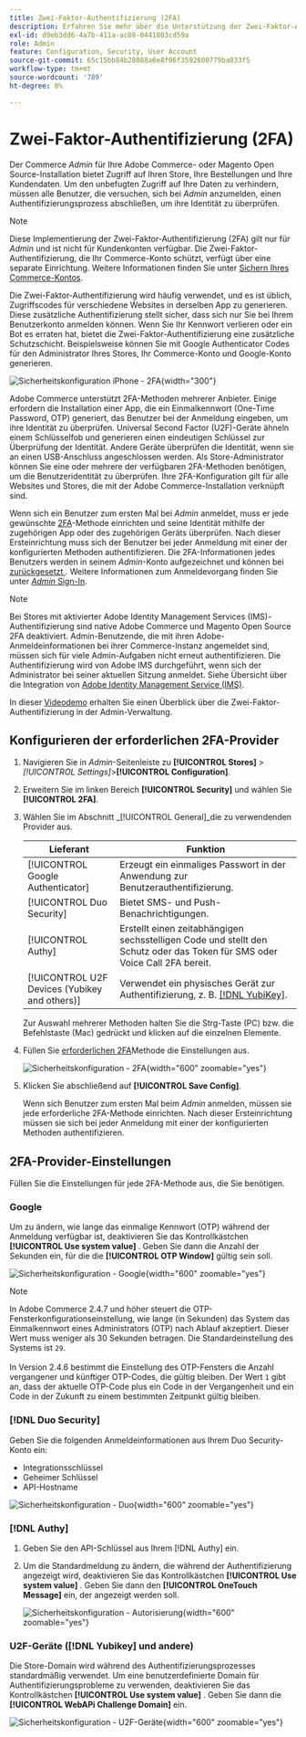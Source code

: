 ```yaml
---
title: Zwei-Faktor-Authentifizierung (2FA)
description: Erfahren Sie mehr über die Unterstützung der Zwei-Faktor-Authentifizierung, um die Sicherheit Ihres Systems und Ihrer Daten zu gewährleisten.
exl-id: d9eb3dd6-4a7b-411a-ac08-0441803cd59a
role: Admin
feature: Configuration, Security, User Account
source-git-commit: 65c15bb84b28088a6e8f06f3592600779ba033f5
workflow-type: tm+mt
source-wordcount: '789'
ht-degree: 0%

---
```


# Zwei-Faktor-Authentifizierung (2FA)

Der Commerce _Admin_ für Ihre Adobe Commerce- oder Magento Open Source-Installation bietet Zugriff auf Ihren Store, Ihre Bestellungen und Ihre Kundendaten. Um den unbefugten Zugriff auf Ihre Daten zu verhindern, müssen alle Benutzer, die versuchen, sich bei _Admin_ anzumelden, einen Authentifizierungsprozess abschließen, um ihre Identität zu überprüfen.

>[!NOTE]
>
>Diese Implementierung der Zwei-Faktor-Authentifizierung (2FA) gilt nur für _Admin_ und ist nicht für Kundenkonten verfügbar. Die Zwei-Faktor-Authentifizierung, die Ihr Commerce-Konto schützt, verfügt über eine separate Einrichtung. Weitere Informationen finden Sie unter [Sichern Ihres Commerce-Kontos](../getting-started/commerce-account-secure.md).

Die Zwei-Faktor-Authentifizierung wird häufig verwendet, und es ist üblich, Zugriffscodes für verschiedene Websites in derselben App zu generieren. Diese zusätzliche Authentifizierung stellt sicher, dass sich nur Sie bei Ihrem Benutzerkonto anmelden können. Wenn Sie Ihr Kennwort verlieren oder ein Bot es erraten hat, bietet die Zwei-Faktor-Authentifizierung eine zusätzliche Schutzschicht. Beispielsweise können Sie mit Google Authenticator Codes für den Administrator Ihres Stores, Ihr Commerce-Konto und Google-Konto generieren.

![Sicherheitskonfiguration iPhone - 2FA](./assets/google-authenticator-iphone.png){width="300"}

Adobe Commerce unterstützt 2FA-Methoden mehrerer Anbieter. Einige erfordern die Installation einer App, die ein Einmalkennwort (One-Time Password, OTP) generiert, das Benutzer bei der Anmeldung eingeben, um ihre Identität zu überprüfen. Universal Second Factor (U2F)-Geräte ähneln einem Schlüsselfob und generieren einen eindeutigen Schlüssel zur Überprüfung der Identität. Andere Geräte überprüfen die Identität, wenn sie an einen USB-Anschluss angeschlossen werden. Als Store-Administrator können Sie eine oder mehrere der verfügbaren 2FA-Methoden benötigen, um die Benutzeridentität zu überprüfen. Ihre 2FA-Konfiguration gilt für alle Websites und Stores, die mit der Adobe Commerce-Installation verknüpft sind.

Wenn sich ein Benutzer zum ersten Mal bei _Admin_ anmeldet, muss er jede gewünschte [2FA](../configuration-reference/security/2fa.md)-Methode einrichten und seine Identität mithilfe der zugehörigen App oder des zugehörigen Geräts überprüfen. Nach dieser Ersteinrichtung muss sich der Benutzer bei jeder Anmeldung mit einer der konfigurierten Methoden authentifizieren. Die 2FA-Informationen jedes Benutzers werden in seinem _Admin_-Konto aufgezeichnet und können bei [ zurückgesetzt ](security-two-factor-authentication-manage.md). Weitere Informationen zum Anmeldevorgang finden Sie unter [_Admin_ Sign-In](../getting-started/admin-signin.md).

>[!NOTE]
>
>Bei Stores mit aktivierter Adobe Identity Management Services (IMS)-Authentifizierung sind native Adobe Commerce und Magento Open Source 2FA deaktiviert. Admin-Benutzende, die mit ihren Adobe-Anmeldeinformationen bei ihrer Commerce-Instanz angemeldet sind, müssen sich für viele Admin-Aufgaben nicht erneut authentifizieren. Die Authentifizierung wird von Adobe IMS durchgeführt, wenn sich der Administrator bei seiner aktuellen Sitzung anmeldet. Siehe Übersicht über die Integration von [Adobe Identity Management Service (IMS)](https://experienceleague.adobe.com/docs/commerce-admin/start/admin/ims/adobe-ims-integration-overview.html).

In dieser [Videodemo](https://video.tv.adobe.com/v/339104?quality=12&learn=on) erhalten Sie einen Überblick über die Zwei-Faktor-Authentifizierung in der Admin-Verwaltung.

## Konfigurieren der erforderlichen 2FA-Provider

1. Navigieren Sie in _Admin_-Seitenleiste zu **[!UICONTROL Stores]** > _[!UICONTROL Settings]_>**[!UICONTROL Configuration]**.

1. Erweitern Sie im linken Bereich **[!UICONTROL Security]** und wählen Sie **[!UICONTROL 2FA]**.

1. Wählen Sie im Abschnitt _[!UICONTROL General]_die zu verwendenden Provider aus.

   | Lieferant | Funktion |
   |--- |--- |
   | [!UICONTROL Google Authenticator] | Erzeugt ein einmaliges Passwort in der Anwendung zur Benutzerauthentifizierung. |
   | [!UICONTROL Duo Security] | Bietet SMS- und Push-Benachrichtigungen. |
   | [!UICONTROL Authy] | Erstellt einen zeitabhängigen sechsstelligen Code und stellt den Schutz oder das Token für SMS oder Voice Call 2FA bereit. |
   | [!UICONTROL U2F Devices (Yubikey and others)] | Verwendet ein physisches Gerät zur Authentifizierung, z. B. [[!DNL YubiKey]](https://www.yubico.com/). |

   Zur Auswahl mehrerer Methoden halten Sie die Strg-Taste (PC) bzw. die Befehlstaste (Mac) gedrückt und klicken auf die einzelnen Elemente.

1. Füllen Sie [ erforderlichen 2FA](../configuration-reference/security/2fa.md)Methode die Einstellungen aus.

   ![Sicherheitskonfiguration - 2FA](../configuration-reference/security/assets/2fa-general.png){width="600" zoomable="yes"}

1. Klicken Sie abschließend auf **[!UICONTROL Save Config]**.

   Wenn sich Benutzer zum ersten Mal beim _Admin_ anmelden, müssen sie jede erforderliche 2FA-Methode einrichten. Nach dieser Ersteinrichtung müssen sie sich bei jeder Anmeldung mit einer der konfigurierten Methoden authentifizieren.

## 2FA-Provider-Einstellungen

Füllen Sie die Einstellungen für jede 2FA-Methode aus, die Sie benötigen.

### Google

Um zu ändern, wie lange das einmalige Kennwort (OTP) während der Anmeldung verfügbar ist, deaktivieren Sie das Kontrollkästchen **[!UICONTROL Use system value]** . Geben Sie dann die Anzahl der Sekunden ein, für die die **[!UICONTROL OTP Window]** gültig sein soll.

![Sicherheitskonfiguration - Google](../configuration-reference/security/assets/2fa-google.png){width="600" zoomable="yes"}

>[!NOTE]
>
>In Adobe Commerce 2.4.7 und höher steuert die OTP-Fensterkonfigurationseinstellung, wie lange (in Sekunden) das System das Einmalkennwort eines Administrators (OTP) nach Ablauf akzeptiert. Dieser Wert muss weniger als 30 Sekunden betragen. Die Standardeinstellung des Systems ist `29`.<br><br> In Version 2.4.6 bestimmt die Einstellung des OTP-Fensters die Anzahl vergangener und künftiger OTP-Codes, die gültig bleiben. Der Wert `1` gibt an, dass der aktuelle OTP-Code plus ein Code in der Vergangenheit und ein Code in der Zukunft zu einem bestimmten Zeitpunkt gültig bleiben.

### [!DNL Duo Security]

Geben Sie die folgenden Anmeldeinformationen aus Ihrem Duo Security-Konto ein:

- Integrationsschlüssel
- Geheimer Schlüssel
- API-Hostname

![Sicherheitskonfiguration - Duo](../configuration-reference/security/assets/2fa-duo-security.png){width="600" zoomable="yes"}

### [!DNL Authy]

1. Geben Sie den API-Schlüssel aus Ihrem [!DNL Authy] ein.

1. Um die Standardmeldung zu ändern, die während der Authentifizierung angezeigt wird, deaktivieren Sie das Kontrollkästchen **[!UICONTROL Use system value]** . Geben Sie dann den **[!UICONTROL OneTouch Message]** ein, der angezeigt werden soll.

   ![Sicherheitskonfiguration - Autorisierung](../configuration-reference/security/assets/2fa-authy.png){width="600" zoomable="yes"}

### U2F-Geräte ([!DNL Yubikey] und andere)

Die Store-Domain wird während des Authentifizierungsprozesses standardmäßig verwendet. Um eine benutzerdefinierte Domain für Authentifizierungsprobleme zu verwenden, deaktivieren Sie das Kontrollkästchen **[!UICONTROL Use system value]** . Geben Sie dann die **[!UICONTROL WebAPi Challenge Domain]** ein.

![Sicherheitskonfiguration - U2F-Geräte](../configuration-reference/security/assets/2fa-u2f-key.png){width="600" zoomable="yes"}
